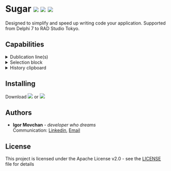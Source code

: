 # Sugar [![](https://img.shields.io/badge/version-1.0.1.2-brightgreen.svg)](http://sugarupdate.s3.amazonaws.com/Sugar%201.0.1.2.zip) [![](https://img.shields.io/badge/test%20version-1.0.2.0-brightgreen.svg)](https://github.com/Diamond186/Sugar/blob/master/releases/1.0.2.0/1.0.2.0.exe) ![](https://img.shields.io/badge/license-Apache%20v2.0-brightgreen.svg)

Designed to simplify and speed up writing code your application.
Supported from Delphi 7 to RAD Studio Tokyo.

## Capabilities

<details>
  <summary>Dublication line(s)</summary>
  <p><img src="/gif/DUPLICATE.gif"></p>
</details>

<details>
  <summary>Selection block</summary>
  <p><img src="/gif/SELECT.gif"></p>
</details>

<details>
  <summary>History clipboard</summary>
  <p><img src="/gif/MULTIBUFFER.gif"></p>
</details>

## Installing

Download [![](https://img.shields.io/badge/version-1.0.1.2-brightgreen.svg)](http://sugarupdate.s3.amazonaws.com/Sugar%201.0.1.2.zip) or [![](https://img.shields.io/badge/test%20version-1.0.2.0-brightgreen.svg)](https://github.com/Diamond186/Sugar/blob/master/releases/1.0.2.0/1.0.2.0.exe)

## Authors

* **Igor Movchan** - *developer who dreams*  
Communication: [Linkedin](https://www.linkedin.com/in/igor-movchan-947193a5/), [Email](mailto:diamondmovchan@gmail.com)

## License

This project is licensed under the Apache License v2.0 - see the [LICENSE](LICENSE) file for details
